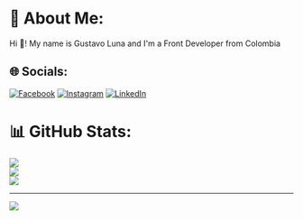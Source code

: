 # 💫 About Me:
Hi 👋! My name is Gustavo Luna and I'm a Front Developer from Colombia


## 🌐 Socials:
[![Facebook](https://img.shields.io/badge/Facebook-%231877F2.svg?logo=Facebook&logoColor=white)](https://facebook.com/https://www.facebook.com/KunstForsta/) [![Instagram](https://img.shields.io/badge/Instagram-%23E4405F.svg?logo=Instagram&logoColor=white)](https://instagram.com/https://www.instagram.com/kunst_forsta/) [![LinkedIn](https://img.shields.io/badge/LinkedIn-%230077B5.svg?logo=linkedin&logoColor=white)](https://linkedin.com/in/https://www.linkedin.com/in/gustavo-luna-sarmiento-20a959249/) 
# 📊 GitHub Stats:
![](https://github-readme-stats.vercel.app/api?username=GustavoLS1&theme=dark&hide_border=false&include_all_commits=false&count_private=false)<br/>
![](https://github-readme-streak-stats.herokuapp.com/?user=GustavoLS1&theme=dark&hide_border=false)<br/>
![](https://github-readme-stats.vercel.app/api/top-langs/?username=GustavoLS1&theme=dark&hide_border=false&include_all_commits=false&count_private=false&layout=compact)

---
[![](https://visitcount.itsvg.in/api?id=GustavoLS1&icon=0&color=0)](https://visitcount.itsvg.in)

<!-- Proudly created with GPRM ( https://gprm.itsvg.in ) -->
